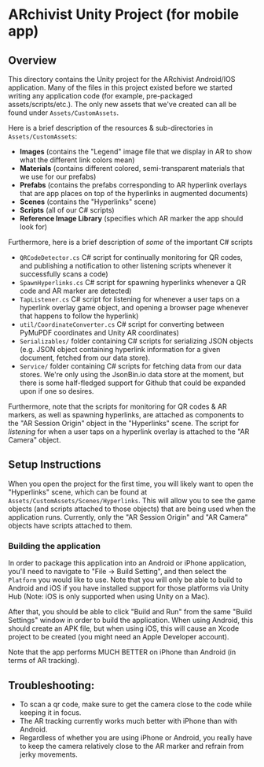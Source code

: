 # ARchivist Unity Project (for mobile app)

## Overview

This directory contains the Unity project for the ARchivist Android/IOS application. Many of the files in this project existed before we started writing any application code (for example, pre-packaged assets/scripts/etc.). The only new assets that we've created can all be found under `Assets/CustomAssets`.


Here is a brief description of the resources & sub-directories in `Assets/CustomAssets`:
- **Images** (contains the "Legend" image file that we display in AR to show what the different link colors mean)
- **Materials** (contains different colored, semi-transparent materials that we use for our prefabs)
- **Prefabs** (contains the prefabs corresponding to AR hyperlink overlays that are app places on top of the hyperlinks in augmented documents)
- **Scenes** (contains the "Hyperlinks" scene)
- **Scripts** (all of our C# scripts)
- **Reference Image Library** (specifies which AR marker the app should look for)

Furthermore, here is a brief description of *some* of the important C# scripts
- `QRCodeDetector.cs` C# script for continually monitoring for QR codes, and publishing a notification to other listening scripts whenever it successfully scans a code)
- `SpawnHyperlinks.cs` C# script for spawning hyperlinks whenever a QR code and AR marker are detected)
- `TapListener.cs` C# script for listening for whenever a user taps on a hyperlink overlay game object, and opening a browser page whenever that happens to follow the hyperlink)
- `util/CoordinateConverter.cs` C# script for converting between PyMuPDF coordinates and Unity AR coordinates)
- `Serializables/` folder containing C# scripts for serializing JSON objects (e.g. JSON object containing hyperlink information for a given document, fetched from our data store).
- `Service/` folder containing C# scripts for fetching data from our data stores. We're only using the JsonBin.io data store at the moment, but there is some half-fledged support for Github that could be expanded upon if one so desires.

Furthermore, note that the scripts for monitoring for QR codes & AR markers, as well as spawning hyperlinks, are attached as components to the "AR Session Origin" object in the "Hyperlinks" scene. The script for *listening* for when a user taps on a hyperlink overlay is attached to the "AR Camera" object.

## Setup Instructions
When you open the project for the first time, you will likely want to open the "Hyperlinks" scene, which can be found at `Assets/CustomAssets/Scenes/Hyperlinks`. This will allow you to see the game objects (and scripts attached to those objects) that are being used when the application runs. Currently, only the "AR Session Origin" and "AR Camera" objects have scripts attached to them.

### Building the application
In order to package this application into an Android or iPhone application, you'll need to navigate to "File -> Build Setting", and then select the `Platform` you would like to use. Note that you will only be able to build to Android and iOS if you have installed support for those platforms via Unity Hub (Note: iOS is only supported when using Unity on a Mac).

After that, you should be able to click "Build and Run" from the same "Build Settings" window in order to build the application. When using Android, this should create an APK file, but when using iOS, this will cause an Xcode project to be created (you might need an Apple Developer account).

Note that the app performs MUCH BETTER on iPhone than Android (in terms of AR tracking).

## Troubleshooting:
- To scan a qr code, make sure to get the camera close to the code while keeping it in focus.
- The AR tracking currently works much better with iPhone than with Android.
- Regardless of whether you are using iPhone or Android, you really have to keep the camera relatively close to the AR marker and refrain from jerky movements.